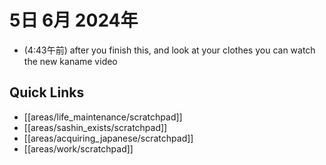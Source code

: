# 5日 6月 2024年
- (4:43午前) after you finish this, and look at your clothes you can watch the new kaname video
 



## Quick Links
- [[areas/life_maintenance/scratchpad]]
- [[areas/sashin_exists/scratchpad]]
- [[areas/acquiring_japanese/scratchpad]]
- [[areas/work/scratchpad]]
